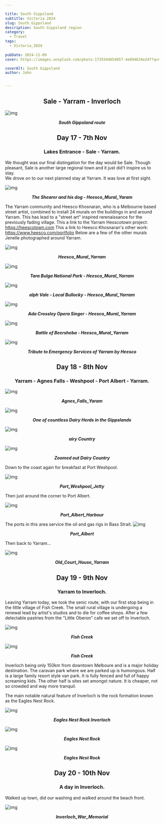 ```yaml
---

title: South Gippsland
subtitle: Victoria 2024
slug: South_Gippsland
description: South Gippsland region
category:
  - Travel
tags:
  - Victoria_2024
  
pubDate: 2024-11-09
cover: https://images.unsplash.com/photo-1735544654957-4e894634e24f?q=80&w=2672&auto=format&fit=crop&ixlib=rb-4.0.3&ixid=M3wxMjA3fDB8MHxwaG90by1wYWdlfHx8fGVufDB8fHx8fA%3D%3D

coverAlt: South Gippsland
author: John


---
```


<h2 style="text-align:center; "> Sale - Yarram - Inverloch </h2>

![img](../../Images/South_Gippsland/Map_South_Gippsland.jpg)
***<p style="text-align:center; ">South Gippsland route </p>***

<h2 style="text-align:center; "> Day 17 - 7th Nov</h2>

<h3 style="text-align:center; "> Lakes Entrance - Sale - Yarram. </h3>


 We thought was our final distingation for the day would be Sale. Though pleasant, Sale is another large regional town and it just did't inspire us to stay.
<br />
We drove on to our next planned stay at Yarram. It was love at first sight.


![img](../../Images/South_Gippsland/Heesco_Mural_Yaram_2_P1064710.jpg)
 ***<p style="text-align:center; "> The Shearer and his dog - Heesco_Mural_Yaram </p>***

The Yarram community and Heesco Khosnaran, who is a Melbourne based street artist, combined to install 24 murals on the buildings in and around Yarram. This has lead to a "street art" inspired rerenaissance for the previously fading village.
This a link to the Yarram Hesscotown project: https://heescotown.com
This a link to Heesco Khosnaran's other work: https://www.heesco.com/portfolio 
Below are a few of the other murals Jenelle photographed around Yarram.

![img](../../Images/South_Gippsland/Heesco_Mural_Yaram_3_P1064716.jpg)
 ***<p style="text-align:center; "> Heesco_Mural_Yarram </p>***


![img](../../Images/South_Gippsland/Heesco_Mural_Yaram_5_P1064765.jpg)
 ***<p style="text-align:center; "> Tara Bulga National Park - Heesco_Mural_Yarram </p>***

![img](../../Images/South_Gippsland/Heesco_Mural_Yaram_1_P1064705.jpg)
 ***<p style="text-align:center; "> alph Vale - Local Bullocky - Heesco_Mural_Yarram </p>***

![img](../../Images/South_Gippsland/Heesco_Mural_Yaram_4_P1064754.jpg)
 ***<p style="text-align:center; "> Ada Crossley Opera Singer - Heesco_Mural_Yarram </p>***


![img](../../Images/South_Gippsland/Heesco_Mural_Yaram_6_P1064769.jpg)
 ***<p style="text-align:center; "> Battle of Beersheba - Heesco_Mural_Yarram </p>***

![img](../../Images/South_Gippsland/Heesco_Mural_Yaram_Story_P1064719.jpg)
 ***<p style="text-align:center; "> Tribute to Emergency Services of Yarram by Heesco </p>***


<h2 style="text-align:center; "> Day 18 - 8th Nov</h2>

<h3 style="text-align:center; "> Yarram - Agnes Falls - Weshpool - Port Albert - Yarram. </h3>

![img](../../Images/South_Gippsland/Agnes_Falls_Yaram.jpg)
 ***<p style="text-align:center; "> Agnes_Falls_Yaram </p>***
 
![img](../../Images/South_Gippsland/Dairy_Herd_Yaram_P1411859.jpg)
 ***<p style="text-align:center; "> One of countless Dairy Herds in the Gippslands </p>***

 
![img](../../Images/South_Gippsland/Dairy_Country_Yaram_P1411854.jpg)
 ***<p style="text-align:center; "> airy Country </p>***


![img](../../Images/South_Gippsland/Dairy_Country_Yaram_2_P1411864-Pano.jpg)
 ***<p style="text-align:center; "> Zoomed out Dairy Country </p>***


Down to the coast again for breakfast at Port Weshpool.

![img](../../Images/South_Gippsland/Port_Weshpool_Jetty_P1064731.jpg)
 ***<p style="text-align:center; "> Port_Weshpool_Jetty</p>***

 
Then just around the corner to Port Albert.

![img](../../Images/South_Gippsland/Port_Albert_Harbour.jpg)
 ***<p style="text-align:center; "> Port_Albert_Harbour </p>***

 The ports in this area service the oil and gas rigs in Bass Strait.
![img](../../Images/South_Gippsland/Port_Albert_P1064748.jpg)
 ***<p style="text-align:center; "> Port_Albert </p>***


Then back to Yarram...
 
 ![img](../../Images/South_Gippsland/Old_Court_House_Yaram_P1064708.jpg)
 ***<p style="text-align:center; "> Old_Court_House_Yarram </p>***

 <h2 style="text-align:center; "> Day 19 - 9th Nov</h2>

<h3 style="text-align:center; "> Yarram to Inverloch. </h3>


Leaving Yarram today, we took the senic route, with our first stop being in the little village of Fish Creek. The small rural village is undergoing a renewal lead by artist's studios and to die for coffee shops. After a few delectable pastries from the "Little Oberon" cafe we set off to Inverloch.


![img](../../Images/South_Gippsland/Fish_Creek_Street_Art_P1411894.jpg)
 ***<p style="text-align:center; "> Fish Creek </p>***


![img](../../Images/South_Gippsland/Fish_Creek_Street_Art_1_P1411902.jpg)
 ***<p style="text-align:center; "> Fish Creek </p>***


Inverloch being only 150km from downtown Melboure and is a major holiday destination. The caravan park where we are parked up is humongous. Half is a large family resort style van park. It is fully fenced and full of happy screaming kids. The other half is sites set amongst nature.  It is cheaper, not so crowded and way more tranquil.
<br />

The main notable natural feature of Inverloch is the rock formation known as the Eagles Nest Rock.

![img](../../Images/South_Gippsland/Eagles_Nest_Inverloch_DSC7782.jpg)
 ***<p style="text-align:center; "> Eagles Nest Rock Inverloch </p>***

 
![img](../../Images/South_Gippsland/Eagles_Nest_Rock_Inverloch_1_P1064783.jpg)
 ***<p style="text-align:center; "> Eagles Nest Rock </p>***


![img](../../Images/South_Gippsland/A_Hero_Eagles_Nest_Rock_Inverloch_2_P1064786-Edit-Edit.jpg)
 ***<p style="text-align:center; "> Eagles Nest Rock </p>***

<h2 style="text-align:center; "> Day 20 - 10th Nov</h2>

<h3 style="text-align:center; ">  A day in Inverloch. </h3>

Walked up town, did our washing and walked around the beach front.

![img](../../Images/South_Gippsland/Inverloch_War_Memorial_P1411989.jpg)
 ***<p style="text-align:center; "> Inverloch_War_Memorial </p>***

<!-- ![img](../../Images/South_Gippsland/.jpg)
 ***<p style="text-align:center; "> Replace </p>*** -->

 <!-- ![img](../../Images/South_Gippsland/.jpg)
 ***<p style="text-align:center; "> Replace </p>*** -->